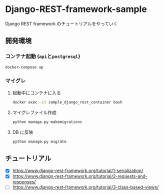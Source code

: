 # Django-REST-framework-sample

Django REST framework のチュートリアルをやっていく

## 開発環境

### コンテナ起動 (`api`と`postgresql`)

```bash
docker-compose up
```

### マイグレ

1. 起動中にコンテナに入る

   ```bash
   docker exec -it sample_django_rest_container bash
   ```

2. マイグレファイル作成

   ```bash
   python manage.py makemigrations
   ```

3. DB に反映

   ```bash
   python manage.py migrate
   ```

## チュートリアル

- [x] https://www.django-rest-framework.org/tutorial/1-serialization/
- [x] https://www.django-rest-framework.org/tutorial/2-requests-and-responses/
- [ ] https://www.django-rest-framework.org/tutorial/3-class-based-views/
